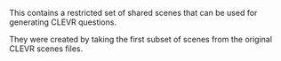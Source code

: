 This contains a restricted set of shared scenes that can be used for generating CLEVR questions.

They were created by taking the first subset of scenes from the original CLEVR scenes files.